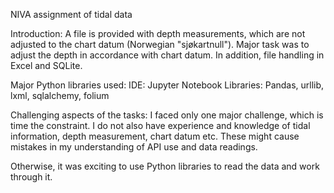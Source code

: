 NIVA assignment of tidal data

Introduction:
A file is provided with depth measurements, which are not
adjusted to the chart datum (Norwegian "sjøkartnull"). Major
task was to adjust the depth in accordance with chart datum.
In addition, file handling in Excel and SQLite.

Major Python libraries used:
IDE: Jupyter Notebook
Libraries: Pandas, urllib, lxml, sqlalchemy, folium

Challenging aspects of the tasks:
I faced only one major challenge, which is time the constraint.
I do not also have experience and knowledge of tidal information,
depth measurement, chart datum etc. These might cause mistakes in 
my understanding of API use and data readings.

Otherwise, it was exciting to use Python libraries to read the data and
work through it.




